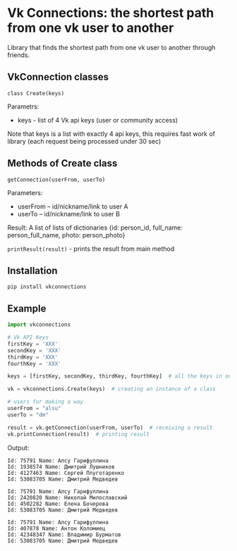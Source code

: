 # Vk Connections: the shortest path from one vk user to another
Library that finds the shortest path from one vk user to another through friends.
## VkConnection classes
`class Create(keys)`

Parametrs:
- keys - list of 4 Vk api keys (user or community access)

Note that keys is a list with exactly 4 api keys, this requires fast work of library (each request being processed under 30 sec)

## Methods of Create class

`getConnection(userFrom, userTo)`

Parameters:
- userFrom – id/nickname/link to user A
- userTo – id/nickname/link to user B

Result:
A list of lists of dictionaries {id: person_id, full_name: person_full_name, photo: person_photo}

`printResult(result)` - prints the result from main method

## Installation
`pip install vkconnections`

## Example
```python
import vkconnections

# Vk API Keys
firstKey = 'XXX'
secondKey = 'XXX'
thirdKey = 'XXX'
fourthKey = 'XXX'

keys = [firstKey, secondKey, thirdKey, fourthKey]  # all the keys in one list

vk = vkconnections.Create(keys)  # creating an instance of a class

# users for making a way
userFrom = "alsu"
userTo = "dm"

result = vk.getConnection(userFrom, userTo)  # receiving a result
vk.printConnection(result)  # printing result
```
Output:
```
Id: 75791 Name: Алсу Гарифуллина
Id: 1938574 Name: Дмитрий Лушников
Id: 4127463 Name: Сергей Плуготаренко
Id: 53083705 Name: Дмитрий Медведев

Id: 75791 Name: Алсу Гарифуллина
Id: 2420820 Name: Николай Милославский
Id: 4502282 Name: Елена Бочерова
Id: 53083705 Name: Дмитрий Медведев

Id: 75791 Name: Алсу Гарифуллина
Id: 407878 Name: Антон Коломиец
Id: 42348347 Name: Владимир Бурматов
Id: 53083705 Name: Дмитрий Медведев
```
